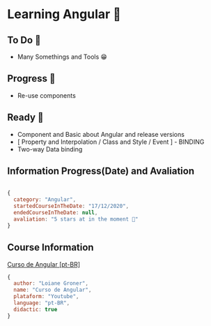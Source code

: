 # Learning Angular 🚀

## To Do 💙

- Many Somethings and Tools 😁

## Progress 💜

- Re-use components

## Ready 💖

- Component and Basic about Angular and release versions
- [ Property and Interpolation / Class and Style / Event ] - BINDING
- Two-way Data binding

## Information Progress(Date) and Avaliation

``` javascript

{
  category: "Angular",
  startedCourseInTheDate: "17/12/2020",
  endedCourseInTheDate: null,
  avaliation: "5 stars at in the moment 🚀"
}

```

## Course Information
[Curso de Angular [pt-BR]](https://www.youtube.com/watch?v=tPOMG0D57S0&list=PLGxZ4Rq3BOBoSRcKWEdQACbUCNWLczg2G&index=1&ab_channel=LoianeGroner)
``` javascript
{
  author: "Loiane Groner",
  name: "Curso de Angular",
  plataform: "Youtube",
  language: "pt-BR",
  didactic: true
}
```

